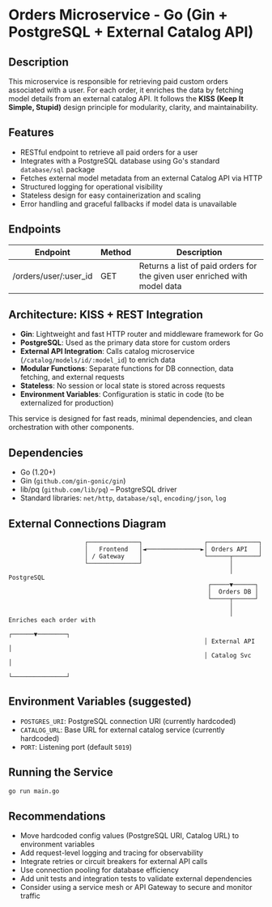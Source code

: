  # Orders Microservice - Go (Gin + PostgreSQL + External Catalog API)

 ## Description
 This microservice is responsible for retrieving paid custom orders associated with a user. 
 For each order, it enriches the data by fetching model details from an external catalog API.
 It follows the **KISS (Keep It Simple, Stupid)** design principle for modularity, clarity, and maintainability.

 ## Features
 - RESTful endpoint to retrieve all paid orders for a user
 - Integrates with a PostgreSQL database using Go's standard `database/sql` package
 - Fetches external model metadata from an external Catalog API via HTTP
 - Structured logging for operational visibility
 - Stateless design for easy containerization and scaling
 - Error handling and graceful fallbacks if model data is unavailable

 ## Endpoints

 | Endpoint               | Method | Description                                                         |
 |------------------------|--------|---------------------------------------------------------------------|
 | /orders/user/:user_id  | GET    | Returns a list of paid orders for the given user enriched with model data |

 ## Architecture: KISS + REST Integration

 - **Gin**: Lightweight and fast HTTP router and middleware framework for Go
 - **PostgreSQL**: Used as the primary data store for custom orders
 - **External API Integration**: Calls catalog microservice (`/catalog/models/id/:model_id`) to enrich data
 - **Modular Functions**: Separate functions for DB connection, data fetching, and external requests
 - **Stateless**: No session or local state is stored across requests
 - **Environment Variables**: Configuration is static in code (to be externalized for production)
 
 This service is designed for fast reads, minimal dependencies, and clean orchestration with other components.

 ## Dependencies
 - Go (1.20+)
 - Gin (`github.com/gin-gonic/gin`)
 - lib/pq (`github.com/lib/pq`) – PostgreSQL driver
 - Standard libraries: `net/http`, `database/sql`, `encoding/json`, `log`

 ## External Connections Diagram

 ```
                      ┌──────────────┐                 ┌──────────────┐
                      │   Frontend   │◄───────────────►│ Orders API   │
                      │ / Gateway    │                 └──────┬───────┘
                      └──────────────┘                        │
                                                              │ PostgreSQL
                                                        ┌─────▼──────┐
                                                        │  Orders DB │
                                                        └─────┬──────┘
                                                              │
                                                              │ Enriches each order with
                                                       ┌──────▼────────┐
                                                       │ External API  │
                                                       │ Catalog Svc   │
                                                       └───────────────┘
 ```

 ## Environment Variables (suggested)
 - `POSTGRES_URI`: PostgreSQL connection URI (currently hardcoded)
 - `CATALOG_URL`: Base URL for external catalog service (currently hardcoded)
 - `PORT`: Listening port (default `5019`)

 ## Running the Service
 ```bash
 go run main.go
 ```

 ## Recommendations
 - Move hardcoded config values (PostgreSQL URI, Catalog URL) to environment variables
 - Add request-level logging and tracing for observability
 - Integrate retries or circuit breakers for external API calls
 - Use connection pooling for database efficiency
 - Add unit tests and integration tests to validate external dependencies
 - Consider using a service mesh or API Gateway to secure and monitor traffic